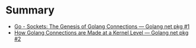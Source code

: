 # Summary

- [Go - Sockets: The Genesis of Golang Connections — Golang net pkg #1](./go/net-pkg/1-sockets-the-genesis-of-golang-connections-1/article.md)
- [How Golang Connections are Made at a Kernel Level — Golang net pkg #2](./go/net-pkg/2-how-golang-connections-are-made-at-a-kernel-level/article.md)